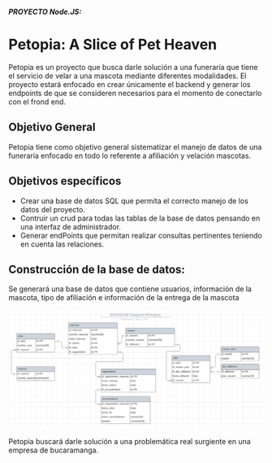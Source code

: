 ***PROYECTO Node.JS:***

# Petopia: A Slice of Pet Heaven

Petopia es un proyecto que busca darle solución a una funeraria que tiene el servicio de velar a una mascota mediante diferentes modalidades. El proyecto estará enfocado en crear únicamente el backend y generar los endpoints de que se consideren necesarios para el momento de conectarlo con el frond end. 

## Objetivo General

Petopia tiene como objetivo general sistematizar el manejo de datos de una funeraria enfocado en todo lo referente a afiliación y velación mascotas. 

## Objetivos específicos

* Crear una base de datos SQL que permita el correcto manejo de los datos del proyecto.
* Contruir un crud para todas las tablas de la base de datos pensando en una interfaz de administrador.
* Generar endPoints que permitan realizar consultas pertinentes teniendo en cuenta las relaciones. 


## Construcción de la base de datos: 
Se generará una base de datos que contiene usuarios, información de la mascota, tipo de afiliación e información de la entrega de la mascota 

![DiagramaER](./diagramaER.png)

Petopia buscará darle solución a una problemática real surgiente en una empresa de bucaramanga.

 